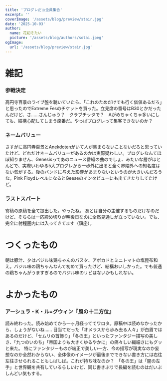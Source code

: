 ```yaml
---
title: 'プログレだョ全員集合'
excerpt: ''
coverImage: '/assets/blog/preview/stair.jpg'
date: '2025-10-03'
author:
  name: 花初そたい
  picture: '/assets/blog/authors/sotai.jpeg'
ogImage:
  url: '/assets/blog/preview/stair.jpg'
---
```

# 雑記
### 参戦決定
高円寺百景のライブ盤を聴いていたら、「これのためだけでも行く価値あるだろ」と思ったのでExtreme Fesのチケットを買った。立見席の番号はB30とかだったんだけど、さ……さんじゅう？　クラブチッタで？　Aがめちゃくちゃ多いにしても、結構心配してしまう席番だ。やっぱプログレって集客できないのか？

### ネームバリュー
さすがに高円寺百景とAnekdotenがいて人が集まらないことないだろと思っていたけど、どれだけネームバリューがあるのかは実際疑わしい。プログレなんてほぼ知りません、Genesisってあのニュース番組の曲のでしょ、みたいな層がほとんどで、実際いわゆる5大プログレから一歩外に出ると全く界隈外への知名度はない気がする。後のバンドに与えた影響があまりないというのが大きいんだろうな。Pink FloydレベルになるとGeeseのインタビューにも出てきたりしてたけど。

### ラストスパート
寄稿の原稿を全て提出した。やったね。
あとは自分の主催するものだけなのだけど、そちらは一応締め切りが明後日なのに全然見通しが立っていない。でも、完全に射程圏内には入ってきてます（鎮座）。

# つくったもの
朝は豚汁、夕はバジル味鶏ちゃんのパスタ、アボカドとミニトマトの塩昆布和え。バジル味の鶏ちゃんなんて初めて買ったけど、結構おいしかった。でも普通の鶏ちゃんがうますぎるのでバジル味のリピはないかもしれない。

# よかったもの
### アーシュラ・K・ル=グウィン『風の十二方位』
読み終わった。読み始めてから一ヶ月経っててワロタ。原稿中は読めなかったから、しょうがないね……
目当てだった「オメラスから歩み去る人々」が白眉ではあるのだけど、「セムリの首飾り」「冬の王」といったファンタジー描写の美しさ、「九つのいのち」「帝国よりも大きくゆるやかに」の痛々しい繊細さにもグッと来た。
特にファンタジーものが端正で美しい一方、今の描写が現実なのか妄想なのか全然わからない、全体像のイメージが最後までできない書き方には右往左往させられることもしばしば。これが持ち味なのか？　「冬の王」は「闇の左手」と世界観を共有しているらしいけど、同じ書きぶりで長編を読むのはだいぶしんどい気もする。
